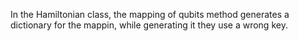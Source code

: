 In the Hamiltonian class, the mapping of qubits method generates a dictionary for the mappin, while generating it they use a wrong key.